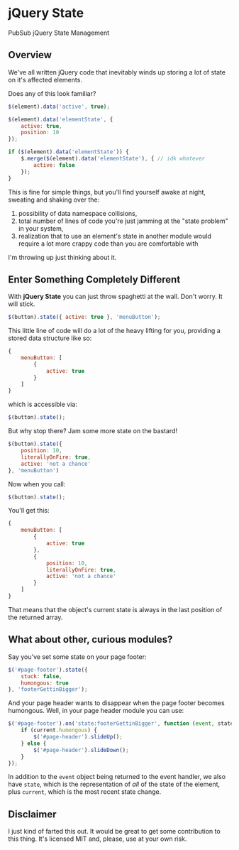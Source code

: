 # jQuery State

PubSub jQuery State Management

## Overview

We've all written jQuery code that inevitably winds up storing a lot of state on it's affected elements.

Does any of this look familiar?

```javascript
$(element).data('active', true);
```

```javascript
$(element).data('elementState', {
    active: true,
    position: 10
});
```

```javascript
if ($(element).data('elementState')) {
    $.merge($(element).data('elementState'), { // idk whatever
        active: false
    });
}
```

This is fine for simple things, but you'll find yourself awake at night, sweating and shaking over the:

1. possibility of data namespace collisions,
2. total number of lines of code you're just jamming at the "state problem" in your system,
3. realization that to use an element's state in another module would require a lot more crappy code than you are comfortable with

I'm throwing up just thinking about it.

## Enter Something Completely Different

With __jQuery State__ you can just throw spaghetti at the wall. Don't worry. It will stick.

```javascript
$(button).state({ active: true }, 'menuButton');
```

This little line of code will do a lot of the heavy lifting for you, providing a stored data structure like so:

```javascript
{
    menuButton: [
        {
            active: true
        }
    ]
}
```

which is accessible via:

```javascript
$(button).state();
```

But why stop there? Jam some more state on the bastard!

```javascript
$(button).state({
    position: 10,
    literallyOnFire: true,
    active: 'not a chance'
}, 'menuButton')
```

Now when you call:

```javascript
$(button).state();
```

You'll get this:

```javascript
{
    menuButton: [
        {
            active: true
        },
        {
            position: 10,
            literallyOnFire: true,
            active: 'not a chance'
        }
    ]
}
```

That means that the object's current state is always in the last position of the returned array.

## What about other, curious modules?

Say you've set some state on your page footer:

```javascript
$('#page-footer').state({
    stuck: false,
    humongous: true
}, 'footerGettinBigger');
```

And your page header wants to disappear when the page footer becomes humongous. Well, in your page header module you can use:

```javascript
$('#page-footer').on('state:footerGettinBigger', function (event, state, current) {
    if (current.humongous) {
        $('#page-header').slideUp();
    } else {
        $('#page-header').slideDown();
    }
});
```

In addition to the `event` object being returned to the event handler, we also have `state`, which is the representation of _all_ of the state of the element, plus `current`, which is the most recent state change.

## Disclaimer

I just kind of farted this out. It would be great to get some contribution to this thing. It's licensed MIT and, please, use at your own risk.
